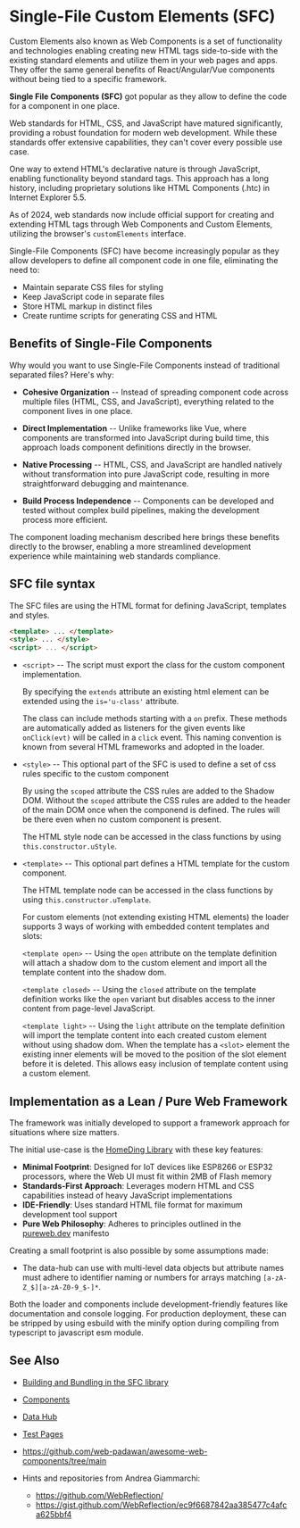 # Single-File Custom Elements (SFC)

Custom Elements also known as Web Components is a set of functionality and technologies enabling creating new HTML tags
side-to-side with the existing standard elements and utilize them in your web pages and apps.  They offer the same
general benefits of React/Angular/Vue components without being tied to a specific framework.

**Single File Components (SFC)** got popular as they allow to define the code for a component in one place.

Web standards for HTML, CSS, and JavaScript have matured significantly, providing a robust foundation for modern web
development.  While these standards offer extensive capabilities, they can't cover every possible use case.

One way to extend HTML's declarative nature is through JavaScript, enabling functionality beyond standard tags.  This
approach has a long history, including proprietary solutions like HTML Components (.htc) in Internet Explorer 5.5.

As of 2024, web standards now include official support for creating and extending HTML tags through Web Components and
Custom Elements, utilizing the browser's `customElements` interface.

Single-File Components (SFC) have become increasingly popular as they allow developers to define all component code in
one file, eliminating the need to:

* Maintain separate CSS files for styling
* Keep JavaScript code in separate files
* Store HTML markup in distinct files
* Create runtime scripts for generating CSS and HTML


## Benefits of Single-File Components

Why would you want to use Single-File Components instead of traditional separated files? Here's why:

* **Cohesive Organization** -- Instead of spreading component code across multiple files (HTML, CSS, and JavaScript),
  everything related to the component lives in one place.

* **Direct Implementation** -- Unlike frameworks like Vue, where components are transformed into JavaScript during build
  time, this approach loads component definitions directly in the browser.

* **Native Processing** -- HTML, CSS, and JavaScript are handled natively without transformation into pure JavaScript
  code, resulting in more straightforward debugging and maintenance.

* **Build Process Independence** -- Components can be developed and tested without complex build pipelines, making the
  development process more efficient.

The component loading mechanism described here brings these benefits directly to the browser, enabling a more
streamlined development experience while maintaining web standards compliance.


## SFC file syntax

The SFC files are using the HTML format for defining JavaScript, templates and styles.

``` html
<template> ... </template>
<style> ... </style>
<script> ... </script>
```

* `<script>` -- The script must export the class for the custom component implementation.

  By specifying the `extends` attribute an existing html element can be extended using the `is='u-class'` attribute.

  The class can include methods starting with a `on` prefix.  These methods are automatically added as listeners for the
  given events like `onClick(evt)` will be called in a `click` event.  This naming convention is known from several HTML
  frameworks and adopted in the loader.

* `<style>` -- This optional part of the SFC is used to define a set of css rules specific to the custom component

  By using the `scoped` attribute the CSS rules are added to the Shadow DOM.  Without the `scoped` attribute the CSS
  rules are added to the header of the main DOM once when the componend is defined.  The rules will be there even when
  no custom component is present.

  The HTML style node can be accessed in the class functions by using `this.constructor.uStyle`.

* `<template>` -- This optional part defines a HTML template for the custom component.

  The HTML template node can be accessed in the class functions by using `this.constructor.uTemplate`.

  For custom elements (not extending existing HTML elements) the loader supports 3 ways of working with embedded content
  templates and slots:

  `<template open>` -- Using the `open` attribute on the template definition will attach a shadow dom to the custom
  element and import all the template content into the shadow dom.

  `<template closed>` -- Using the `closed` attribute on the template definition works like the `open` variant but
  disables access to the inner content from page-level JavaScript.

  `<template light>` -- Using the `light` attribute on the template definition will import the template content into
  each created custom element without using shadow dom.  When the template has a `<slot>` element the existing inner
  elements will be moved to the position of the slot element before it is deleted.  This allows easy inclusion of
  template content using a custom element.


## Implementation as a Lean / Pure Web Framework

The framework was initially developed to support a framework approach for situations where size matters.

The initial use-case is the [HomeDing Library](https://homeding.github.io/) with these key features:

* **Minimal Footprint**: Designed for IoT devices like ESP8266 or ESP32 processors, where the Web UI must fit within 2MB of Flash memory
* **Standards-First Approach**: Leverages modern HTML and CSS capabilities instead of heavy JavaScript implementations
* **IDE-Friendly**: Uses standard HTML file format for maximum development tool support
* **Pure Web Philosophy**: Adheres to principles outlined in the [pureweb.dev](https://pureweb.dev/manifesto) manifesto

Creating a small footprint is also possible by some assumptions made:

* The data-hub can use with multi-level data objects but attribute names must adhere to identifier naming or numbers for
  arrays matching `[a-zA-Z_$][a-zA-Z0-9_$-]*`.

Both the loader and components include development-friendly features like documentation and console logging.  For
production deployment, these can be stripped by using esbuild with the minify option during compiling from typescript to
javascript esm module.


## See Also

* [Building and Bundling in the SFC library](doc/building.md)
* [Components](doc/index.md)
* [Data Hub](doc/data-hub.md)
* [Test Pages](test/index.htm)

* <https://github.com/web-padawan/awesome-web-components/tree/main>

* Hints and repositories from Andrea Giammarchi:
  * <https://github.com/WebReflection/>
  * <https://gist.github.com/WebReflection/ec9f6687842aa385477c4afca625bbf4>

